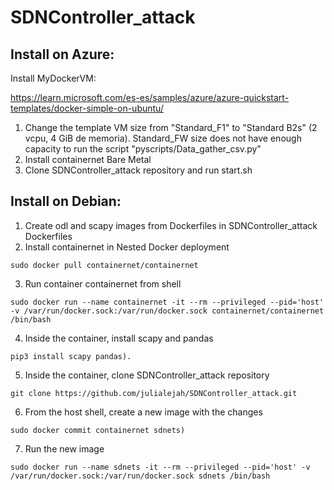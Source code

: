 # SDNController_attack

## Install on Azure:

Install MyDockerVM:

https://learn.microsoft.com/es-es/samples/azure/azure-quickstart-templates/docker-simple-on-ubuntu/

1. Change the template VM size from "Standard_F1" to "Standard B2s" (2 vcpu, 4 GiB de memoria). Standard_FW size does not have enough capacity to run the script "pyscripts/Data_gather_csv.py"
2. Install containernet Bare Metal
3. Clone SDNController_attack repository and run start.sh

## Install on Debian:
1. Create odl and scapy images from Dockerfiles in SDNController_attack Dockerfiles
2. Install containernet in Nested  Docker deployment
```
sudo docker pull containernet/containernet
```
3. Run container containernet from shell
```
sudo docker run --name containernet -it --rm --privileged --pid='host' -v /var/run/docker.sock:/var/run/docker.sock containernet/containernet /bin/bash
```

4. Inside the container, install scapy and pandas
```
pip3 install scapy pandas).
```

5. Inside the container, clone SDNController_attack repository
```
git clone https://github.com/julialejah/SDNController_attack.git
```


6. From the host shell, create a new image with the changes
```
sudo docker commit containernet sdnets)
```

7. Run the new image
```
sudo docker run --name sdnets -it --rm --privileged --pid='host' -v /var/run/docker.sock:/var/run/docker.sock sdnets /bin/bash
```
